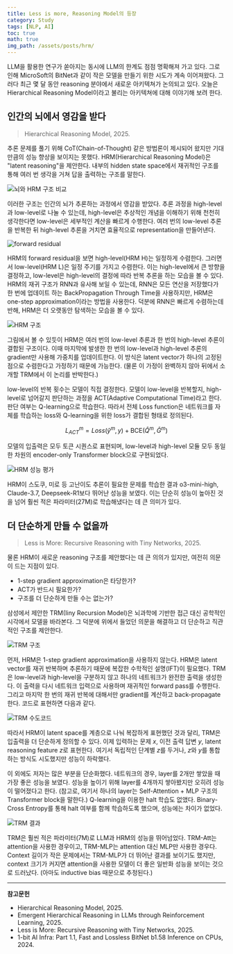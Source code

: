 ```yaml
---
title: Less is more, Reasoning Model의 등장
category: Study
tags: [NLP, AI]
toc: true 
math: true
img_path: /assets/posts/hrm/
---
```


LLM을 활용한 연구가 쏟아지는 동시에 LLM의 한계도 점점 명확해져 가고 있다. 그로 인해 MicroSoft의 BitNet과 같이 작은 모델을 만들기 위한 시도가 계속 이어져왔다. 그러다 최근 몇 달 동안 reasoning 분야에서 새로운 아키텍쳐가 논의되고 있다. 오늘은 Hierarchical Reasoning Model이라고 불리는 아키텍쳐에 대해 이야기해 보려 한다.

## 인간의 뇌에서 영감을 받다

> Hierarchical Reasoning Model, 2025.

추론 문제를 풀기 위해 CoT(Chain-of-Thought) 같은 방법론이 제시되어 왔지만 기대만큼의 성능 향상을 보이지는 못했다. HRM(Hierarchical Reasoning Model)은 "latent reasoning"을 제안한다. 내부의 hidden state space에서 재귀적인 구조를 통해 여러 번 생각을 거쳐 답을 출력하는 구조를 말한다.

![뇌와 HRM 구조 비교](brain-arch.png)

이러한 구조는 인간의 뇌가 추론하는 과정에서 영감을 받았다. 추론 과정을 high-level과 low-level로 나눌 수 있는데, high-level은 추상적인 개념을 이해하기 위해 천천히 생각한다면 low-level은 세부적인 계산을 빠르게 수행한다. 여러 번의 low-level 추론을 반복한 뒤 high-level 추론을 거치면 효율적으로 representation을 만들어낸다.

![forward residual](forward-residual.png)

HRM의 forward residual을 보면 high-level(HRM H)는 일정하게 수렴한다. 그러면서 low-level(HRM L)은 일정 주기를 가지고 수렴한다. 이는 high-level에서 큰 방향을 결정하고, low-level은 high-level의 결정에 따라 반복 추론을 하는 모습을 볼 수 있다. HRM의 재귀 구조가 RNN과 유사해 보일 수 있는데, RNN은 모든 연산을 저장했다가 한 번에 업데이트 하는 BackPropagation Through Time을 사용하지만, HRM은 one-step approximation이라는 방법을 사용한다. 덕분에 RNN은 빠르게 수렴하는데 반해, HRM은 더 오랫동안 탐색하는 모습을 볼 수 있다.

![HRM 구조](hrm-arch.png)

그림에서 볼 수 있듯이 HRM은 여러 번의 low-level 추론과 한 번의 high-level 추론이 결합된 구조이다. 이때 마지막에 발생한 한 번의 low-level과 high-level 추론의 gradient만 사용해 가중치를 업데이트한다. 이 방식은 latent vector가 하나의 고정된 점으로 수렴한다고 가정하기 때문에 가능한다. (물론 이 가정이 완벽하지 않아 뒤에서 소개할 TRM에서 이 논리를 반박한다.)

low-level의 반복 횟수는 모델이 직접 결정한다. 모델이 low-level을 반복할지, high-level로 넘어갈지 판단하는 과정을 ACT(Adaptive Computational Time)라고 한다. 판단 여부는 Q-learning으로 학습한다. 따라서 전체 Loss function은 네트워크를 자체를 학습하는 loss와 Q-learning을 위한 loss가 결합된 형태로 정의된다.

$$L^m_{ACT}=Loss(\hat{y}^m , y) + \text{BCE}(\hat{Q}^m, \hat{G}^m)$$

모델의 입출력은 모두 토큰 시퀀스로 표현되며, low-level과 high-level 모듈 모두 동일한 차원의 encoder-only Transformer block으로 구현되었다.

![HRM 성능 평가](hrm-result.png)

HRM이 스도쿠, 미로 등 고난이도 추론이 필요한 문제를 학습한 결과 o3-mini-high, Claude-3.7, Deepseek-R1보다 뛰어난 성능을 보였다. 이는 단순히 성능이 높아진 것을 넘어 훨씬 적은 파라미터(27M)로 학습해냈다는 데 큰 의미가 있다.

## 더 단순하게 만들 수 없을까

> Less is More: Recursive Reasoning with Tiny Networks, 2025.

물론 HRM이 새로운 reasoning 구조를 제안했다는 데 큰 의의가 있지만, 여전히 의문이 드는 지점이 있다.

- 1-step gradient approximation은 타당한가?
- ACT가 반드시 필요한가?
- 구조를 더 단순하게 만들 수는 없는가?

삼성에서 제안한 TRM(Iiny Recursion Model)은 뇌과학에 기반한 접근 대신 공학적인 시각에서 모델을 바라본다. 그 덕분에 위에서 들었던 의문을 해결하고 더 단순하고 직관적인 구조를 제안한다.

![TRM 구조](trm-arch.png)

먼저, HRM은 1-step gradient approximation을 사용하지 않는다. HRM은 latent vector를 재귀 반복하며 추론하기 때문에 복잡한 수학적인 설명(IFT)이 필요했다. TRM은 low-level과 high-level을 구분하지 않고 하나의 네트워크가 완전한 출력을 생성한다. 이 출력을 다시 네트워크 입력으로 사용하며 재귀적인 forward pass를 수행한다. 그리고 마지막 한 번의 재귀 반복에 대해서만 gradient를 계산하고 back-propagate한다. 코드로 표현하면 다음과 같다.

![TRM 수도코드](trm-code.png)

따라서 HRM이 latent space를 계층으로 나눠 복잡하게 표현했던 것과 달리, TRM은 입출력을 더 단순하게 정의할 수 있다. 이제 입력하는 문제 $x$, 이전 출력 답변 $y$, latent reasoning feature $z$로 표현한다. 여기서 독립적인 단계별 $z$를 두거나, $z$와 $y$를 통합하는 방식도 시도했지만 성능이 하락했다.

이 외에도 저자는 많은 부분을 단순화했다. 네트워크의 경우, layer를 2개만 쌓았을 때 가장 좋은 성능을 보였다. 성능을 높이기 위해 layer를 4개까지 쌓아봤지만 오히려 성능이 떨어졌다고 한다. (참고로, 여기서 하나의 layer는 Self-Attention + MLP 구조의 Transformer block을 말한다.) Q-learning을 이용한 halt 학습도 없앴다. Binary-Cross Entropy를 통해 halt 여부를 함께 학습하도록 했으며, 성능에는 차이가 없었다.

![TRM 결과](trm-result.png)

TRM은 훨씬 적은 파라미터(7M)로 LLM과 HRM의 성능을 뛰어넘었다. TRM-Att는 attention을 사용한 경우이고, TRM-MLP는 attention 대신 MLP만 사용한 경우다. Context 길이가 작은 문제에서는 TRM-MLP가 더 뛰어난 결과를 보이기도 했지만, context 크기가 커지면 attention을 사용한 모델이 더 좋은 일반화 성능을 보이는 것으로 드러났다. (아마도 inductive bias 때문으로 추정된다.)

---

**참고문헌**

- Hierarchical Reasoning Model, 2025.
- Emergent Hierarchical Reasoning in LLMs through Reinforcement Learning, 2025.
- Less is More: Recursive Reasoning with Tiny Networks, 2025.
- 1-bit AI Infra: Part 1.1, Fast and Lossless BitNet b1.58 Inference on CPUs, 2024.
